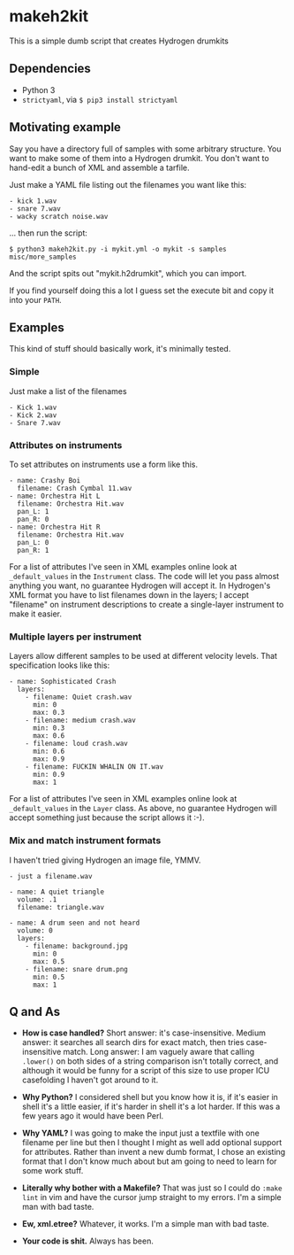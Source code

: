 # makeh2kit
This is a simple dumb script that creates Hydrogen drumkits

## Dependencies

 - Python 3
 - `strictyaml`, via `$ pip3 install strictyaml`

## Motivating example

Say you have a directory full of samples with some arbitrary structure. You
want to make some of them into a Hydrogen drumkit. You don't want to hand-edit
a bunch of XML and assemble a tarfile.

Just make a YAML file listing out the filenames you want like this:

```
- kick 1.wav
- snare 7.wav
- wacky scratch noise.wav
```

... then run the script:

```
$ python3 makeh2kit.py -i mykit.yml -o mykit -s samples misc/more_samples
```

And the script spits out "mykit.h2drumkit", which you can import.

If you find yourself doing this a lot I guess set the execute bit and copy it
into your `PATH`.

## Examples

This kind of stuff should basically work, it's minimally tested.

### Simple

Just make a list of the filenames

```
- Kick 1.wav
- Kick 2.wav
- Snare 7.wav
```

### Attributes on instruments

To set attributes on instruments use a form like this.

```
- name: Crashy Boi
  filename: Crash Cymbal 11.wav
- name: Orchestra Hit L
  filename: Orchestra Hit.wav
  pan_L: 1
  pan_R: 0
- name: Orchestra Hit R
  filename: Orchestra Hit.wav
  pan_L: 0
  pan_R: 1
```

For a list of attributes I've seen in XML examples online look at
`_default_values` in the `Instrument` class. The code will let you pass almost
anything you want, no guarantee Hydrogen will accept it. In Hydrogen's XML
format you have to list filenames down in the layers; I accept "filename" on
instrument descriptions to create a single-layer instrument to make it easier.

### Multiple layers per instrument

Layers allow different samples to be used at different velocity levels. That
specification looks like this:

```
- name: Sophisticated Crash
  layers:
    - filename: Quiet crash.wav
      min: 0
      max: 0.3
    - filename: medium crash.wav
      min: 0.3
      max: 0.6
    - filename: loud crash.wav
      min: 0.6
      max: 0.9
    - filename: FUCKIN WHALIN ON IT.wav
      min: 0.9
      max: 1
```

For a list of attributes I've seen in XML examples online look at
`_default_values` in the `Layer` class. As above, no guarantee Hydrogen will
accept something just because the script allows it :-).

### Mix and match instrument formats

I haven't tried giving Hydrogen an image file, YMMV.

```
- just a filename.wav

- name: A quiet triangle
  volume: .1
  filename: triangle.wav

- name: A drum seen and not heard
  volume: 0
  layers:
    - filename: background.jpg
      min: 0
      max: 0.5
    - filename: snare drum.png
      min: 0.5
      max: 1
```

## Q and As

 - **How is case handled?** Short answer: it's case-insensitive. Medium answer:
it searches all search dirs for exact match, then tries case-insensitive
match. Long answer: I am vaguely aware that calling `.lower()` on both sides of
a string comparison isn't totally correct, and although it would be funny for a
script of this size to use proper ICU casefolding I haven't got around to it.

 - **Why Python?** I considered shell but you know how it is, if it's easier in
shell it's a little easier, if it's harder in shell it's a lot harder. If this
was a few years ago it would have been Perl.

 - **Why YAML?** I was going to make the input just a textfile with one
filename per line but then I thought I might as well add optional support
for attributes.  Rather than invent a new dumb format, I chose an existing
format that I don't know much about but am going to need to learn for some work
stuff.

 - **Literally why bother with a Makefile?** That was just so I could do `:make
lint` in vim and have the cursor jump straight to my errors. I'm a simple
man with bad taste.

 - **Ew, xml.etree?** Whatever, it works. I'm a simple man with bad taste.

 - **Your code is shit.** Always has been.

